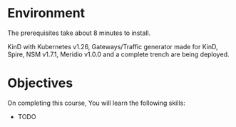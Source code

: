 # Environment

The prerequisites take about 8 minutes to install. 

KinD with Kubernetes v1.26, Gateways/Traffic generator made for KinD, Spire, NSM v1.7.1, Meridio v1.0.0 and a complete trench are being deployed.

# Objectives

On completing this course, You will learn the following skills:

* TODO
